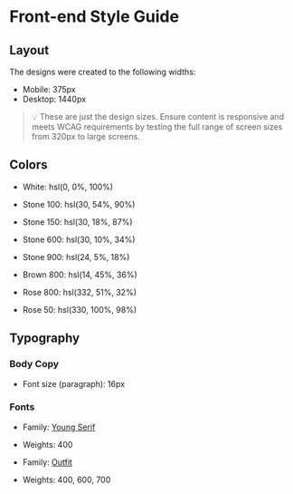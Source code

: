 # Front-end Style Guide

## Layout

The designs were created to the following widths:

-   Mobile: 375px
-   Desktop: 1440px

> 💡 These are just the design sizes. Ensure content is responsive and meets WCAG requirements by testing the full range of screen sizes from 320px to large screens.

## Colors

-   White: hsl(0, 0%, 100%)

-   Stone 100: hsl(30, 54%, 90%)
-   Stone 150: hsl(30, 18%, 87%)
-   Stone 600: hsl(30, 10%, 34%)
-   Stone 900: hsl(24, 5%, 18%)

-   Brown 800: hsl(14, 45%, 36%)

-   Rose 800: hsl(332, 51%, 32%)
-   Rose 50: hsl(330, 100%, 98%)

## Typography

### Body Copy

-   Font size (paragraph): 16px

### Fonts

-   Family: [Young Serif](https://fonts.google.com/specimen/Young+Serif)
-   Weights: 400

-   Family: [Outfit](https://fonts.google.com/specimen/Outfit)
-   Weights: 400, 600, 700
